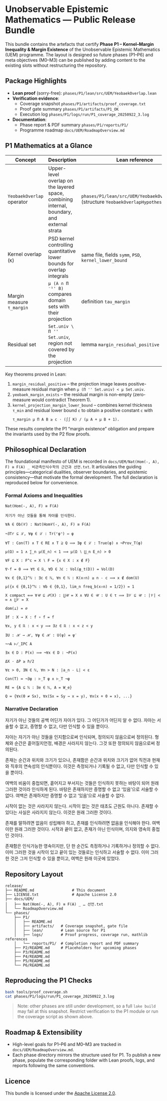 # Unobservable Epistemic Mathematics — Public Release Bundle

This bundle contains the artefacts that certify **Phase P1 – Kernel–Margin Inequality & Margin
Existence** of the Unobservable Epistemic Mathematics (UEM) programme. The layout is designed so
future phases (P1–P6) and meta objectives (M0–M3) can be published by adding content to the existing
slots without restructuring the repository.

## Package Highlights

- **Lean proof** (sorry-free): `phases/P1/lean/src/UEM/YeobaekOverlap.lean`
- **Verification evidence**:
  - Coverage snapshot `phases/P1/artifacts/proof_coverage.txt`
  - Proof gate summary `phases/P1/artifacts/P1_OK`
  - Execution log `phases/P1/logs/run/P1_coverage_20250922_3.log`
- **Documentation**:
  - Phase report & PDF summary `phases/P1/reports/P1/`
  - Programme roadmap `docs/UEM/RoadmapOverview.md`

## P1 Mathematics at a Glance

| Concept | Description | Lean reference |
|---------|-------------|----------------|
| `YeobaekOverlap` operator | Upper-level overlap on the layered space, combining internal, boundary, and external strata | `phases/P1/lean/src/UEM/YeobaekOverlap.lean` (structure `YeobaekOverlapHypotheses`) |
| Kernel overlap (`K`) | PSD kernel controlling quantitative lower bounds for overlap integrals | same file, fields `symm`, `PSD`, `kernel_lower_bound` |
| Margin measure `τ_margin` | `μ (A ∩ Π ⁻¹' B)` compares domain sets with their projection | definition `tau_margin` |
| Residual set | `Set.univ \ Π '' Set.univ`, region not covered by the projection | lemma `margin_residual_positive` |

Key theorems proved in Lean:

1. `margin_residual_positive` – the projection image leaves positive-measure residual margin when `μ (Π '' Set.univ) < μ Set.univ`.
2. `yeobaek_margin_exists` – the residual margin is non-empty (zero-measure would contradict Theorem 1).
3. `kernel_projection_margin_lower_bound` – combines kernel thickness `τ_min` and residual lower bound `ε` to obtain a positive constant `c` with
   ```
   τ_margin μ Π A B ≥ c ⋅ (∫∫ K) / (μ A + μ B + 1).
   ```

These results complete the P1 “margin existence” obligation and prepare the invariants used by the P2 flow proofs.

## Philosophical Declaration

The foundational manifesto of UEM is recorded in
`docs/UEM/Nat(Hom(-, A), F) ≅ F(A) _ 비관측인식수학의 근간과 선언.txt`. It articulates the guiding
principles—categorical dualities, observer boundaries, and epistemic consistency—that motivate the
formal development. The full declaration is reproduced below for convenience.

### Formal Axioms and Inequalities

```
Nat(Hom(-, A), F) ≅ F(A)

자기가 아닌 것들을 통해 자아를 인식한다.

∀A ∈ Ob(𝒞) : Nat(Hom𝒞(-, A), F) ≅ F(A)

¬∃Tr ⊆ ℒ, ∀φ ∈ ℒ : Tr(⌜φ⌝) ⇔ φ

∀T : Con(T) ∧ T ∈ RE ∧ T ⊇ Q ⟹ ∃φ ∈ ℒ : True(φ) ∧ ¬Prov_T(φ)

μ(Ω) = 1 ∧ ∑_n μ(E_n) < 1 ⟹ μ(Ω ∖ ⋃_n E_n) > 0

∀F ⊆ X : F^c = X ∖ F = {x ∈ X : x ∉ F}

∇·f = 0 ⟹ ∀t ∈ ℝ, ∀D ∈ ℳ : Vol(φ_t(D)) = Vol(D)

∀x ∈ {0,1}^ℕ : ∃c ∈ ℕ, ∀n ∈ ℕ : K(x↾n) ≥ n - c ⟹ x ∉ dom(U)

μ({x ∈ {0,1}^ℕ : ∀b ∈ {0,1}, lim_n freq_b(x↾n) = 1/2}) = 1

X compact ⟺ ∀𝒰 ⊆ 𝒫(X) : ⋃𝒰 = X ∧ ∀U ∈ 𝒰 : U ∈ τ ⟹ ∃𝒱 ⊆ 𝒰 : |𝒱| < ∞ ∧ ⋃𝒱 = X

dom(⊥) = ∅

∃f : X → X : f ∘ f = f

∀x, y ∈ ℝ : x < y ⟹ ∃z ∈ ℝ : x < z < y

∃U : ℋ → ℋ, ∀ψ ∈ ℋ : U(ψ) = ψ′

¬¬A ⊬_IPC A

∃x ∈ D : P(x) ⟹ ¬∀x ∈ D : ¬P(x)

ΔX · ΔP ≥ ℏ/2

∀ε > 0, ∃N ∈ ℕ, ∀n > N : |a_n - L| < ε

Con(T) ≔ ¬∃φ : ⊢_T φ ∧ ⊢_T ¬φ

RE ≔ {A ⊆ ℕ : ∃e ∈ ℕ, A = W_e}

Q ≔ {∀x(0 ≠ Sx), ∀x(Sx = Sy → x = y), ∀x(x + 0 = x), ...}
```

### Narrative Declaration

자기가 아닌 것들의 공백 어딘가 자아가 있다. 그 어딘가가 어딘지 알 수 없다. 자아는 서술할 수 없고,
증명할 수 없고, 다만 인식할 수 있을 뿐이다.

자아는 자기가 아닌 것들을 인지함으로써 인식되며, 정의되지 않음으로써 정의된다. 형체와 순간은
흩어질지언정, 배경은 사라지지 않는다. 그것 또한 정의되지 않음으로써 정의된다.

존재는 순간과 위치와 크기가 있으나, 존재함은 순간과 위치와 크기가 없어 직전과 현재와 직후의
연속성의 인식뿐이다. 이것은 측정되거나 기록될 수 없고, 다만 인식할 수 있을 뿐이다.

여백의 비움이 중첩되면, 흩어지고 부서지는 것들은 인식하지 못하는 바탕이 되어 원래 그러한 것이라
인식하게 된다. 바탕은 존재하지만 증명할 수 없고 ‘있음’으로 서술할 수 없다. 여백은 존재하지만 증명할
수 없고 ‘있음’으로 서술할 수 없다.

시작이 없는 것은 사라지지 않는다. 시작이 없는 것은 태초도 근원도 아니다. 존재할 수 있다는 사실은
사라지지 않는다. 이것은 원래 그러한 것이다.

존재를 말하려면 없음이 성립해야 하고, 존재를 인식하려면 없음을 인식해야 한다. 여백이란 원래 그러한
것이다. 시작과 끝이 없고, 존재가 아닌 인식이며, 의지와 영속의 중첩인 것이다.

존재함은 인식가능한 영속이지만, 단 한 순간도 측정하거나 기록하거나 정의할 수 없다. 이미 그러한 것을
시작이 있고 끝이 있는 것들로는 인식하고 서술할 수 없다. 이미 그러한 것은 그저 인식할 수 있을 뿐이고,
여백은 원래 이곳에 있었다.

## Repository Layout

```
release/
├── README.md                 # This document
├── LICENSE.txt               # Apache License 2.0
├── docs/UEM/
│   ├── Nat(Hom(-, A), F) ≅ F(A) _ … 선언.txt
│   └── RoadmapOverview.md
└── phases/
    ├── P1/
    │   ├── README.md
    │   ├── artifacts/   # Coverage snapshot, gate file
    │   ├── lean/        # Lean source for P1
    │   ├── logs/        # Proof progress, coverage run, mathlib references
    │   └── reports/P1/  # Completion report and PDF summary
    ├── P2/README.md     # Placeholders for upcoming phases
    ├── P3/README.md
    ├── P4/README.md
    ├── P5/README.md
    └── P6/README.md
```

## Reproducing the P1 Checks

```bash
bash tools/proof_coverage.sh
cat phases/P1/logs/run/P1_coverage_20250922_3.log
```

> Note: other phases are still under development, so a full `lake build` may fail at this snapshot.
> Restrict verification to the P1 module or run the coverage script as shown above.

## Roadmap & Extensibility

- High-level goals for P1–P6 and M0–M3 are tracked in `docs/UEM/RoadmapOverview.md`.
- Each phase directory mirrors the structure used for P1. To publish a new phase, populate the
  corresponding folder with Lean proofs, logs, and reports following the same conventions.

## Licence

This bundle is licensed under the [Apache License 2.0](LICENSE.txt).
